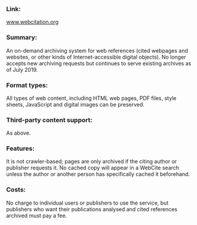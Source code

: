 ### Link: 
[www.webcitation.org ](https://www.webcitation.org/)

### Summary: 
An on-demand archiving system for web references (cited webpages and websites, or other kinds of Internet-accessible digital objects). No longer accepts new archiving requests but continues to serve existing archives as of July 2019.

### Format types: 
All types of web content, including HTML web pages, PDF files, style sheets, JavaScript and digital images can be preserved.

### Third-party content support: 
As above.

### Features: 
It is not crawler-based; pages are only archived if the citing author or publisher requests it. No cached copy will appear in a WebCite search unless the author or another person has specifically cached it beforehand.

### Costs: 
No charge to individual users or publishers to use the service, but publishers who want their publications analysed and cited references archived must pay a fee.
